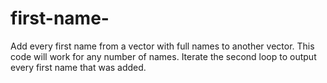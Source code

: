 # first-name-
Add every first name from a vector with full names to another vector.
This code will work for any number of names. 
Iterate the second loop to output every first name that was added. 
